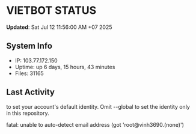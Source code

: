 # VIETBOT STATUS
**Updated**: Sat Jul 12 11:56:00 AM +07 2025

## System Info
- IP: 103.77.172.150
- Uptime: up 6 days, 15 hours, 43 minutes
- Files: 31165

## Last Activity

to set your account's default identity.
Omit --global to set the identity only in this repository.

fatal: unable to auto-detect email address (got 'root@vinh3690.(none)')
